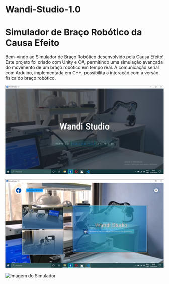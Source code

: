 # Wandi-Studio-1.0

# Simulador de Braço Robótico da Causa Efeito

Bem-vindo ao Simulador de Braço Robótico desenvolvido pela Causa Efeito! Este projeto foi criado com Unity e C#, permitindo uma simulação avançada do movimento de um braço robótico em tempo real. A comunicação serial com Arduino, implementada em C++, possibilita a interação com a versão física do braço robótico.

![Splash Screen](https://github.com/elisioMassaqui/Wandi-Studio-1.0/blob/main/Assets/Mídia/Anotação%202024-03-12%20184610.png)

![WandiHome](https://github.com/elisioMassaqui/Wandi-Studio-1.0/blob/main/Assets/Mídia/Anotação%202024-03-12%20184934.png)

![Imagem do Simulador]([https://github.com/elisioMassaqui/Wandi-Studio-1.3/blob/main/Assets/midia/Anota%C3%A7%C3%A3o%202024-01-21%20174251.png](https://github.com/elisioMassaqui/Wandi-Studio-1.0/blob/main/Assets/midia/Anota%C3%A7%C3%A3o%202024-01-21%20174251.png)https://github.com/elisioMassaqui/Wandi-Studio-1.0/blob/main/Assets/midia/Anota%C3%A7%C3%A3o%202024-01-21%20174251.png)


